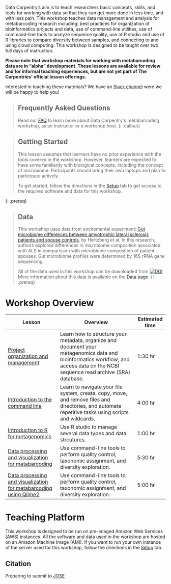 ---
---

Data Carpentry’s aim is to teach researchers basic concepts, skills, and tools for working
with data so that they can get more done in less time, and with less pain. This workshop
teaches data management and analysis for metabarcoding research including: 
best practices for organization of bioinformatics projects and data, use of command-line 
utilities, use of command-line tools to analyze sequence quality, use of R studio and
use of R libraries to compare diversity between samples, and connecting to and using cloud 
computing. This workshop is designed to be taught over two full days of instruction.

**Please note that workshop materials for working with metabarcoding data are in “alpha” development. 
These lessons are available for review and for informal teaching experiences, but are not yet part 
of The Carpentries’ official lesson offerings.**

Interested in teaching these materials? We have an 
[Slack channel](https://join.slack.com/t/metagenomicslesson/shared_invite/zt-pjaldgg7-BQVHxLTAqxlklkaH881xbA) 
were we will be happy to help you!


> ## Frequently Asked Questions
> Read our [FAQ](/metabarcoding-workshop/faq/) to learn more about Data Carpentry's metabarcoding workshop, as an Instructor or a workshop host.
{: .callout}

> ## Getting Started
>
> This lesson assumes that learners have no prior experience with the tools covered in the workshop. 
> However, learners are expected to have some familiarity with biological concepts,
> including the 
> concept of microbiome. Participants should bring their own laptops and plan to participate actively. 
> 
> To get started, follow the directions in the [Setup](setup.html) tab to 
> get access to the required software and data for this workshop.
> 
{: .prereq}

> ## Data
> 
> This workshop uses data from enviromental experiment: [Gut microbiome differences
>  between amyotrophic lateral sclerosis patients and spouse
>   controls](https://pubmed.ncbi.nlm.nih.gov/33818222/), by Hertzberg et al.
> In this research, authors explored differences in microbiome composition 
> associated with ALS in comparisson with microbiome composition of patient spouses.
> Gut microbiome profiles were determined by 16S rRNA gene sequencing.
> 
> All of the data used in this workshop can be downloaded from
>  [![DOI](!https://zenodo.org/badge/DOI/10.5281/zenodo.4285901.svg)](https://doi.org/10.5281/zenodo.4285901)
> More information about this data is available on the [Data page](https://datacarpentry.org/organization-genomics/data/).
{: .prereq} 

# Workshop Overview 

| Lesson    | Overview | Estimated time|
| ------- | ---------- | ---------- |
| [Project organization and management](https://nselem.github.io/organization-metabarcoding) | Learn how to structure your metadata, organize and document your metagenomics data and bioinformatics workflow, and access data on the NCBI sequence read archive (SRA) database.|1:30 hr|  
| [Introduction to the command line](https://nselem.github.io/shell-metabarcode) |  Learn to navigate your file system, create, copy, move, and remove files and directories, and automate repetitive tasks using scripts and wildcards. | 4:00 hr| 
|[Introduction to R for metagenomics](https://Bedxxe.github.io/Introduction-to-R-for-Metabarcoding) | Use R studio to manage several data types and data strcutures. | 1:00 hr| 
|[Data processing and visualization for metabarcoding](https://ahmedmoustafa.github.io/metabarcoding/) | Use command-line tools to perform quality control, taxonomic assignment, and diversity exploration. | 5:30 hr|
|[Data processing and visualization for metabarcoding using Qiime2](https://aaronejaime.github.io/metabacording-workshop/) | Use command-line tools to perform quality control, taxonomic assignment, and diversity exploration. | 5:00 hr| 

<!--
# Optional Additional Lessons

| Lesson | Overview |
| ------- | -------- |
| [16S genomics](https://datacarpentry.org/genomics-r-intro/) | Use R to analyze and visualize between-sample variation. |
!-->

# Teaching Platform
This workshop is designed to be run on pre-imaged Amazon Web Services (AWS)
instances. All the software and data used in the workshop are hosted on an Amazon Machine Image (AMI).
If you want to run your own instance of the server used for this workshop, follow the directions in the [Setup](setup.html) tab. 

## Citation 
Preparing to submit to [JOSE](paper.md)
